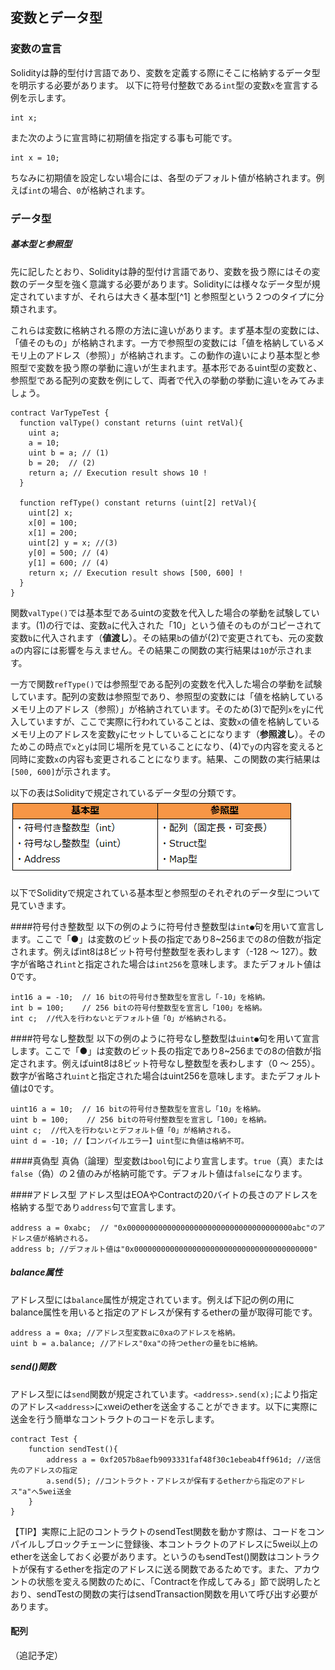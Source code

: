 ## 変数とデータ型

### 変数の宣言
Solidityは静的型付け言語であり、変数を定義する際にそこに格納するデータ型を明示する必要があります。
以下に符号付整数である`int`型の変数`x`を宣言する例を示します。
```plain
int x;
```
また次のように宣言時に初期値を指定する事も可能です。
```plain
int x = 10;
```
ちなみに初期値を設定しない場合には、各型のデフォルト値が格納されます。例えば`int`の場合、`0`が格納されます。
<!--[TODO] 識別子の説明上記では「x」が識別子 -->
<!--[TODO] 識別子の命名規則 -->

### データ型
##### 基本型と参照型
先に記したとおり、Solidityは静的型付け言語であり、変数を扱う際にはその変数のデータ型を強く意識する必要があります。Solidityには様々なデータ型が規定されていますが、それらは大きく基本型[^1] と参照型という２つのタイプに分類されます。

これらは変数に格納される際の方法に違いがあります。まず基本型の変数には、「値そのもの」が格納されます。一方で参照型の変数には「値を格納しているメモリ上のアドレス（参照）」が格納されます。この動作の違いにより基本型と参照型で変数を扱う際の挙動に違いが生まれます。基本形であるuint型の変数と、参照型である配列の変数を例にして、両者で代入の挙動の挙動に違いをみてみましょう。

``` plain
contract VarTypeTest {
  function valType() constant returns (uint retVal){ 
    uint a; 
    a = 10; 
    uint b = a; // (1)
    b = 20;  // (2)
    return a; // Execution result shows 10 !
  }
  
  function refType() constant returns (uint[2] retVal){
    uint[2] x;
    x[0] = 100;
    x[1] = 200;
    uint[2] y = x; //(3)
    y[0] = 500; // (4)
    y[1] = 600; // (4)
    return x; // Execution result shows [500, 600] !
  }
}
```

関数`valType()`では基本型であるuintの変数を代入した場合の挙動を試験しています。(1)の行では、変数`a`に代入された「10」という値そのものがコピーされて変数`b`に代入されます（**値渡し**）。その結果`b`の値が(2)で変更されても、元の変数`a`の内容には影響を与えません。その結果この関数の実行結果は`10`が示されます。

一方で関数`refType()`では参照型である配列の変数を代入した場合の挙動を試験しています。配列の変数は参照型であり、参照型の変数には「値を格納しているメモリ上のアドレス（参照）」が格納されています。そのため(3)で配列`x`を`y`に代入していますが、ここで実際に行われていることは、変数`x`の値を格納しているメモリ上のアドレスを変数`y`にセットしていることになります（**参照渡し**）。そのためこの時点で`x`と`y`は同じ場所を見ていることになり、(4)で`y`の内容を変えると同時に変数`x`の内容も変更されることになります。結果、この関数の実行結果は`[500, 600]`が示されます。

以下の表はSolidityで規定されているデータ型の分類です。
![データ型分類](00_images/dataTypeTable.png)

以下でSolidityで規定されている基本型と参照型のそれぞれのデータ型について見ていきます。

####符号付き整数型
以下の例のように符号付き整数型は`int●`句を用いて宣言します。ここで「●」は変数のビット長の指定であり8~256までの8の倍数が指定されます。例えばint8は8ビット符号付整数型を表わします（-128 ～ 127）。数字が省略され`int`と指定された場合は`int256`を意味します。またデフォルト値は0です。
```plain
int16 a = -10;  // 16 bitの符号付き整数型を宣言し「-10」を格納。
int b = 100;    // 256 bitの符号付整数型を宣言し「100」を格納。
int c;  //代入を行わないとデフォルト値「0」が格納される。
```

####符号なし整数型
以下の例のように符号なし整数型は`uint●`句を用いて宣言します。ここで「●」は変数のビット長の指定であり8~256までの8の倍数が指定されます。例えばuint8は8ビット符号なし整数型を表わします（0 ～ 255）。数字が省略され`uint`と指定された場合はuint256を意味します。またデフォルト値は0です。
```plain
uint16 a = 10;  // 16 bitの符号付き整数型を宣言し「10」を格納。
uint b = 100;    // 256 bitの符号付整数型を宣言し「100」を格納。
uint c;  //代入を行わないとデフォルト値「0」が格納される。
uint d = -10; //【コンパイルエラー】uint型に負値は格納不可。
```
<!-- [TODO] Real型について記述 -->

####真偽型
真偽（論理）型変数は`bool`句により宣言します。`true`（真）または`false`（偽）の２値のみが格納可能です。デフォルト値は`false`になります。
<!-- [TODO] byte型について記述 -->

####アドレス型
アドレス型はEOAやContractの20バイトの長さのアドレスを格納する型であり`address`句で宣言します。
```plain
address a = 0xabc;  // "0x0000000000000000000000000000000000000abc"のアドレス値が格納される。
address b; //デフォルト値は"0x0000000000000000000000000000000000000000"
```
##### balance属性
アドレス型には`balance`属性が規定されています。例えば下記の例の用にbalance属性を用いると指定のアドレスが保有するetherの量が取得可能です。

```plain
address a = 0xa; //アドレス型変数aに0xaのアドレスを格納。
uint b = a.balance; //アドレス"0xa"の持つetherの量をbに格納。
```
##### send()関数
アドレス型には`send`関数が規定されています。`<address>.send(x);`により指定のアドレス`<address>`に`x`weiのetherを送金することができます。以下に実際に送金を行う簡単なコントラクトのコードを示します。
```plain
contract Test {
    function sendTest(){
        address a = 0xf2057b8aefb9093331faf48f30c1ebeab4ff961d; //送信先のアドレスの指定
        a.send(5); //コントラクト・アドレスが保有するetherから指定のアドレス"a"へ5wei送金
    }
}
```
【TIP】実際に上記のコントラクトのsendTest関数を動かす際は、コードをコンパイルしブロックチェーンに登録後、本コントラクトのアドレスに5wei以上のetherを送金しておく必要があります。というのもsendTest()関数はコントラクトが保有するetherを指定のアドレスに送る関数であるためです。また、アカウントの状態を変える関数のために、<!--[REF]-->「Contractを作成してみる」節で説明したとおり、sendTestの関数の実行はsendTransaction関数を用いて呼び出す必要があります。
<!--
実際にgethのコンソール上で本コントラクトを動かした例を示します。
-->




#### 配列
（追記予定）

